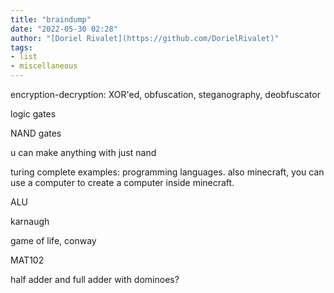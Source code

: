 ```yaml
---
title: "braindump"
date: "2022-05-30 02:28"
author: "[Doriel Rivalet](https://github.com/DorielRivalet)"
tags:
- list
- miscellaneous
---
```



encryption-decryption: XOR'ed, obfuscation, steganography, deobfuscator

logic gates

NAND gates
 
u can make anything with just nand
 
turing complete examples: programming languages. also minecraft, you can use a computer to create a computer inside minecraft.
 
ALU
 
karnaugh
 
game of life, conway
 
MAT102
 
half adder and full adder with dominoes?
 
 

 
 